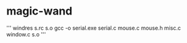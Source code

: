 # magic-wand
'''
windres	s.rc s.o
gcc -o serial.exe serial.c mouse.c mouse.h misc.c window.c s.o
'''